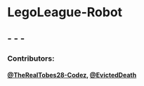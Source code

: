 [TheRealTobes28-Codez-URL]: https://linktr.ee/Tobez
[EvictedDeath-URL]: https://example.com

# LegoLeague-Robot

## - - -

### Contributors:

#### [@TheRealTobes28-Codez](TheRealTobes28-Codez-URL), [@EvictedDeath](EvictedDeath-URL)